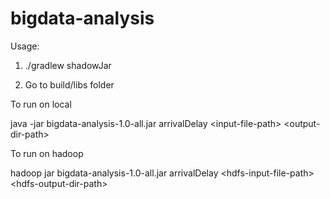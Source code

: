 # bigdata-analysis

Usage:

1. ./gradlew shadowJar

2. Go to build/libs folder

To run on local

java -jar bigdata-analysis-1.0-all.jar arrivalDelay \<input-file-path\> \<output-dir-path\>

To run on hadoop

hadoop jar bigdata-analysis-1.0-all.jar arrivalDelay \<hdfs-input-file-path\> \<hdfs-output-dir-path\>
